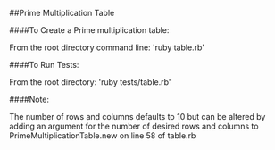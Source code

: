 ##Prime Multiplication Table

####To Create a Prime multiplication table: 

  From the root directory command line:
  'ruby table.rb'

####To Run Tests:
  
  From the root directory: 
  'ruby tests/table.rb'

####Note: 
  
  The number of rows and columns defaults to 10 but can be altered by adding an argument for the number of desired rows and columns to PrimeMultiplicationTable.new on line 58 of table.rb
